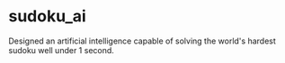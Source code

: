 # sudoku_ai
Designed an artificial intelligence capable of solving the world's hardest sudoku well under 1 second. 
